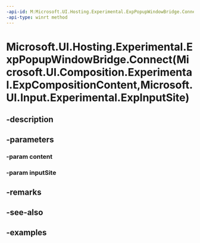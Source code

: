 ```yaml
---
-api-id: M:Microsoft.UI.Hosting.Experimental.ExpPopupWindowBridge.Connect(Microsoft.UI.Composition.Experimental.ExpCompositionContent,Microsoft.UI.Input.Experimental.ExpInputSite)
-api-type: winrt method
---
```


# Microsoft.UI.Hosting.Experimental.ExpPopupWindowBridge.Connect(Microsoft.UI.Composition.Experimental.ExpCompositionContent,Microsoft.UI.Input.Experimental.ExpInputSite)

<!--
public void Connect (Microsoft.UI.Composition.Experimental.ExpCompositionContent content, Microsoft.UI.Input.Experimental.ExpInputSite inputSite);
-->


## -description

## -parameters

### -param content

### -param inputSite

## -remarks

## -see-also

## -examples


